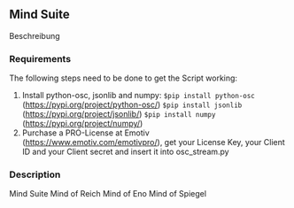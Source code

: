## Mind Suite

Beschreibung

### Requirements

The following steps need to be done to get the Script working:

1. Install python-osc, jsonlib and numpy:
      `$pip install python-osc` (https://pypi.org/project/python-osc/)
      `$pip install jsonlib` (https://pypi.org/project/jsonlib/)
      `$pip install numpy` (https://pypi.org/project/numpy/)
2. Purchase a PRO-License at Emotiv (https://www.emotiv.com/emotivpro/), get your License Key, your Client ID and your Client secret and insert it into osc_stream.py

### Description

Mind Suite
Mind of Reich
Mind of Eno
Mind of Spiegel
